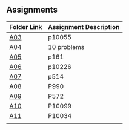 ##  Assignments

| Folder Link | Assignment Description |
| ----------- | ---------------------- |
| [A03](https://github.com/baogtrang/4883-Prog-Tech/tree/main/Assignments/P10055)      | p10055 |
| [A04](https://github.com/baogtrang/4883-Prog-Tech/tree/main/Assignments/A04)      |   10 problems  |
| [A05](https://github.com/baogtrang/4883-Prog-Tech/tree/main/Assignments/P161)      | p161        |
| [A06](https://github.com/baogtrang/4883-Prog-Tech/tree/main/Assignments/A06) | p10226  |
| [A07](https://github.com/baogtrang/4883-Prog-Tech/tree/main/Assignments/A07) | p514  |
|[A08](https://github.com/baogtrang/4883-Prog-Tech/tree/main/Assignments/A08/P990) |P990 |
|[A09](https://github.com/baogtrang/4883-Prog-Tech/tree/main/Assignments/A09/P572) |P572 |
|[A10](https://github.com/baogtrang/4883-Prog-Tech/tree/main/Assignments/A10/P10099) |P10099 |
|[A11](https://github.com/baogtrang/4883-Prog-Tech/tree/main/Assignments/A11/P10034) |P10034 |
| | |
